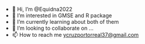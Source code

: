 - 👋 Hi, I’m @Equidna2022
- 👀 I’m interested in GMSE and R package
- 🌱 I’m currently learning about both of them
- 💞️ I’m looking to collaborate on ...
- 📫 How to reach me ycruzportorreal37@gmail.com

<!---
Equidna2022/Equidna2022 is a ✨ special ✨ repository because its `README.md` (this file) appears on your GitHub profile.
You can click the Preview link to take a look at your changes.
--->
